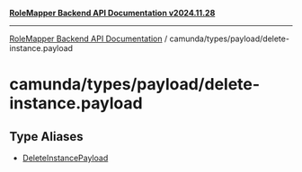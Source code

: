 [**RoleMapper Backend API Documentation v2024.11.28**](../../../../README.md)

***

[RoleMapper Backend API Documentation](../../../../modules.md) / camunda/types/payload/delete-instance.payload

# camunda/types/payload/delete-instance.payload

## Type Aliases

- [DeleteInstancePayload](type-aliases/DeleteInstancePayload.md)
